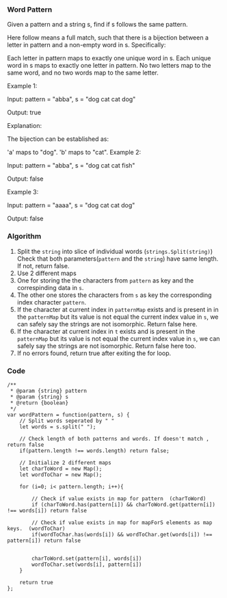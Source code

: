 ### Word Pattern

Given a pattern and a string s, find if s follows the same pattern.

Here follow means a full match, such that there is a bijection between a letter in pattern and a non-empty word in s. Specifically:

Each letter in pattern maps to exactly one unique word in s.
Each unique word in s maps to exactly one letter in pattern.
No two letters map to the same word, and no two words map to the same letter.
 

Example 1:

Input: pattern = "abba", s = "dog cat cat dog"

Output: true

Explanation:

The bijection can be established as:

'a' maps to "dog".
'b' maps to "cat".
Example 2:

Input: pattern = "abba", s = "dog cat cat fish"

Output: false

Example 3:

Input: pattern = "aaaa", s = "dog cat cat dog"

Output: false


### Algorithm
1. Split the `string` into slice of individual words (`strings.Split(string)`) Check that both parameters(`pattern` and the `string`) have same length. If not, return false.
2. Use 2 different maps
3. One for storing the the characters from `pattern` as key and the correspinding data in `s`.
4. The other one stores the characters from `s` as key the corresponding index character `pattern`.
5. If the character at current index in `patternMap` exists and is present in in the `patternMap` but its value is not equal the current index value in `s`, we can safely say the strings are not isomorphic. Return false here.
6.  If the character at current index in `t` exists and is present in the `patternMap` but its value is not equal the current index value in `s`, we can safely say the strings are not isomorphic. Return false here too.
7. If no errors found, return true after exiting the for loop.



### Code
```
/**
 * @param {string} pattern
 * @param {string} s
 * @return {boolean}
 */
var wordPattern = function(pattern, s) {
    // Split words seperated by " "
    let words = s.split(" ");

    // Check length of both patterns and words. If doesn't match , return false
    if(pattern.length !== words.length) return false;

    // Initialize 2 different maps
    let charToWord = new Map();
    let wordToChar = new Map();

    for (i=0; i< pattern.length; i++){

        // Check if value exists in map for pattern  (charToWord) 
        if (charToWord.has(pattern[i]) && charToWord.get(pattern[i]) !== words[i]) return false

        // Check if value exists in map for mapForS elements as map keys.  (wordToChar)
        if(wordToChar.has(words[i]) && wordToChar.get(words[i]) !== pattern[i]) return false


        charToWord.set(pattern[i], words[i])
        wordToChar.set(words[i], pattern[i])
    }

    return true
};
```
